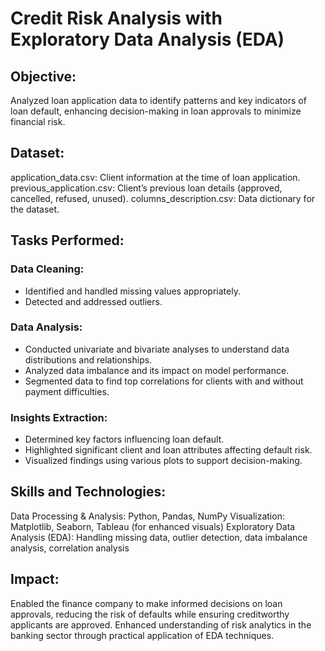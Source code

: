 # Credit Risk Analysis with Exploratory Data Analysis (EDA)

## Objective:
Analyzed loan application data to identify patterns and key indicators of loan default, enhancing decision-making in loan approvals to minimize financial risk.

## Dataset:
application_data.csv: Client information at the time of loan application.
previous_application.csv: Client’s previous loan details (approved, cancelled, refused, unused).
columns_description.csv: Data dictionary for the dataset.

## Tasks Performed:
### Data Cleaning:
  * Identified and handled missing values appropriately.
  * Detected and addressed outliers.
### Data Analysis:
  * Conducted univariate and bivariate analyses to understand data distributions and relationships.
  * Analyzed data imbalance and its impact on model performance.
  * Segmented data to find top correlations for clients with and without payment difficulties.
### Insights Extraction:
  * Determined key factors influencing loan default.
  * Highlighted significant client and loan attributes affecting default risk.
  * Visualized findings using various plots to support decision-making.

## Skills and Technologies:
Data Processing & Analysis: Python, Pandas, NumPy
Visualization: Matplotlib, Seaborn, Tableau (for enhanced visuals)
Exploratory Data Analysis (EDA): Handling missing data, outlier detection, data imbalance analysis, correlation analysis

## Impact:
Enabled the finance company to make informed decisions on loan approvals, reducing the risk of defaults while ensuring creditworthy applicants are approved. Enhanced understanding of risk analytics in the banking sector through practical application of EDA techniques.
